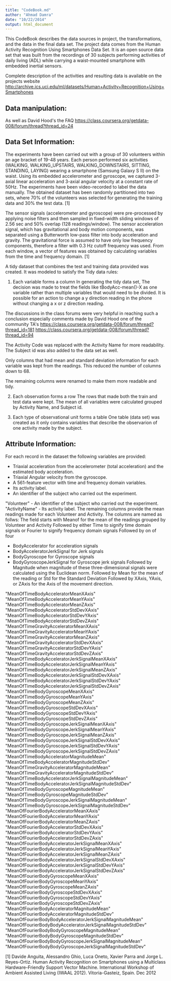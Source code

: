 ```yaml
---
title: "CodeBook.md"
author: "Ahmad Damra"
date: "10/22/2014"
output: html_document
---
```


This CodeBook describes the data sources in project, the transformations, and the data in the final data set.
The project data comes from the Human Activity Recognition Using Smartphones Data Set. It is an open source data set that was built from the recordings of 30 subjects performing activities of daily living (ADL) while carrying a waist-mounted smartphone with embedded inertial sensors.

Complete description of the activities and resulting data is available on the projects website 
http://archive.ics.uci.edu/ml/datasets/Human+Activity+Recognition+Using+Smartphones

## Data manipulation:


As well as David Hood's the FAQ 
https://class.coursera.org/getdata-008/forum/thread?thread_id=24

## Data Set Information:

The experiments have been carried out with a group of 30 volunteers within an age bracket of 19-48 years. Each person performed six activities (WALKING, WALKING_UPSTAIRS, WALKING_DOWNSTAIRS, SITTING, STANDING, LAYING) wearing a smartphone (Samsung Galaxy S II) on the waist. Using its embedded accelerometer and gyroscope, we captured 3-axial linear acceleration and 3-axial angular velocity at a constant rate of 50Hz. The experiments have been video-recorded to label the data manually. The obtained dataset has been randomly partitioned into two sets, where 70% of the volunteers was selected for generating the training data and 30% the test data. [1]

The sensor signals (accelerometer and gyroscope) were pre-processed by applying noise filters and then sampled in fixed-width sliding windows of 2.56 sec and 50% overlap (128 readings/window). The sensor acceleration signal, which has gravitational and body motion components, was separated using a Butterworth low-pass filter into body acceleration and gravity. The gravitational force is assumed to have only low frequency components, therefore a filter with 0.3 Hz cutoff frequency was used. From each window, a vector of features was obtained by calculating variables from the time and frequency domain. [1]

A tidy dataset that combines the test and training data provided was created. It was modeled to satisfy the Tidy data rules:

1. Each variable forms a column
In generating the tidy data set, The decision was made to treat the fields like  tBodyAcc-mean()-X as one variable rather than multiple variables that would need to be divided. It is possible for an action to change a y direction reading in the phone without changing a x or z direction reading.

The discussions in the class forums were very helpful in reaching such a conclusion especially comments made by David Hood one of the community TA's
https://class.coursera.org/getdata-008/forum/thread?thread_id=181
https://class.coursera.org/getdata-008/forum/thread?thread_id=94

The Activity Code was replaced with the Activity Name for more readability. The Subject id was also added to the data set as well. 

Only columns that had mean and standard deviation information for  each variable was kept from the readings. This reduced the number of columns down to 68.

The remaining columns were renamed to make them more readable and tidy.

2. Each observation forms a row
The rows that made both the train and test data were kept. The mean of all variables were calculated grouped by Activity Name, and Subject id.

3. Each type of observational unit forms a table
One table (data set) was created as it only contains variables that describe the observarion of one activity made by the subject.



## Attribute Information:
For each record in the dataset the following variables are provided: 
- Triaxial acceleration from the accelerometer (total acceleration) and the estimated body acceleration. 
- Triaxial Angular velocity from the gyroscope. 
- A 561-feature vector with time and frequency domain variables. 
- Its activity label. 
- An identifier of the subject who carried out the experiment.

"Volunteer" - An identifier of the subject who carried out the experiment.
"ActivityName" -  Its activity label. 
The remaining columns provide the mean readings made for each Volunteer and Activity. The columns are named as follws:
The field starts with Meanof for the mean of the readings grouped by Volunteer and Activity
Followed by either Time to signify time domain signals or Fourier to signify frequency domain signals
Followed by on of four 
  * BodyAccelerator for acceleration signals
  * BodyAcceleratorJerkSignal for Jerk signals 
  * BodyGyroscope for Gyroscope signals
  * BodyGyroscopeJerkSignal for Gyroscope jerk signals
Followed by Magnitude when magnitude of these three-dimensional signals were calculated using the Euclidean norm.
Followed by Mean for the mean of the reading or Std for the Standard Deviation
Followed by XAxis, YAxis, or ZAxis for the Axis of the movement direction.

"MeanOfTimeBodyAcceleratorMeanXAxis" 
"MeanOfTimeBodyAcceleratorMeanYAxis" 
"MeanOfTimeBodyAcceleratorMeanZAxis" 
"MeanOfTimeBodyAcceleratorStdDevXAxis" 
"MeanOfTimeBodyAcceleratorStdDevYAxis" 
"MeanOfTimeBodyAcceleratorStdDevZAxis" 
"MeanOfTimeGravityAcceleratorMeanXAxis" 
"MeanOfTimeGravityAcceleratorMeanYAxis" 
"MeanOfTimeGravityAcceleratorMeanZAxis" 
"MeanOfTimeGravityAcceleratorStdDevXAxis" 
"MeanOfTimeGravityAcceleratorStdDevYAxis" 
"MeanOfTimeGravityAcceleratorStdDevZAxis" 
"MeanOfTimeBodyAcceleratorJerkSignalMeanXAxis" 
"MeanOfTimeBodyAcceleratorJerkSignalMeanYAxis" 
"MeanOfTimeBodyAcceleratorJerkSignalMeanZAxis" 
"MeanOfTimeBodyAcceleratorJerkSignalStdDevXAxis" 
"MeanOfTimeBodyAcceleratorJerkSignalStdDevYAxis" 
"MeanOfTimeBodyAcceleratorJerkSignalStdDevZAxis" 
"MeanOfTimeBodyGyroscopeMeanXAxis" 
"MeanOfTimeBodyGyroscopeMeanYAxis" 
"MeanOfTimeBodyGyroscopeMeanZAxis" 
"MeanOfTimeBodyGyroscopeStdDevXAxis" 
"MeanOfTimeBodyGyroscopeStdDevYAxis" 
"MeanOfTimeBodyGyroscopeStdDevZAxis" 
"MeanOfTimeBodyGyroscopeJerkSignalMeanXAxis" 
"MeanOfTimeBodyGyroscopeJerkSignalMeanYAxis" 
"MeanOfTimeBodyGyroscopeJerkSignalMeanZAxis" 
"MeanOfTimeBodyGyroscopeJerkSignalStdDevXAxis" 
"MeanOfTimeBodyGyroscopeJerkSignalStdDevYAxis" 
"MeanOfTimeBodyGyroscopeJerkSignalStdDevZAxis" 
"MeanOfTimeBodyAcceleratorMagnitudeMean" 
"MeanOfTimeBodyAcceleratorMagnitudeStdDev" 
"MeanOfTimeGravityAcceleratorMagnitudeMean" 
"MeanOfTimeGravityAcceleratorMagnitudeStdDev" 
"MeanOfTimeBodyAcceleratorJerkSignalMagnitudeMean" 
"MeanOfTimeBodyAcceleratorJerkSignalMagnitudeStdDev" 
"MeanOfTimeBodyGyroscopeMagnitudeMean" 
"MeanOfTimeBodyGyroscopeMagnitudeStdDev" 
"MeanOfTimeBodyGyroscopeJerkSignalMagnitudeMean" 
"MeanOfTimeBodyGyroscopeJerkSignalMagnitudeStdDev" 
"MeanOfFourierBodyAcceleratorMeanXAxis" 
"MeanOfFourierBodyAcceleratorMeanYAxis" 
"MeanOfFourierBodyAcceleratorMeanZAxis" 
"MeanOfFourierBodyAcceleratorStdDevXAxis" 
"MeanOfFourierBodyAcceleratorStdDevYAxis" 
"MeanOfFourierBodyAcceleratorStdDevZAxis" 
"MeanOfFourierBodyAcceleratorJerkSignalMeanXAxis" 
"MeanOfFourierBodyAcceleratorJerkSignalMeanYAxis" 
"MeanOfFourierBodyAcceleratorJerkSignalMeanZAxis" 
"MeanOfFourierBodyAcceleratorJerkSignalStdDevXAxis" 
"MeanOfFourierBodyAcceleratorJerkSignalStdDevYAxis" 
"MeanOfFourierBodyAcceleratorJerkSignalStdDevZAxis" 
"MeanOfFourierBodyGyroscopeMeanXAxis" 
"MeanOfFourierBodyGyroscopeMeanYAxis" 
"MeanOfFourierBodyGyroscopeMeanZAxis" 
"MeanOfFourierBodyGyroscopeStdDevXAxis" 
"MeanOfFourierBodyGyroscopeStdDevYAxis" 
"MeanOfFourierBodyGyroscopeStdDevZAxis" 
"MeanOfFourierBodyAcceleratorMagnitudeMean" 
"MeanOfFourierBodyAcceleratorMagnitudeStdDev" 
"MeanOfFourierBodyBodyAcceleratorJerkSignalMagnitudeMean" 
"MeanOfFourierBodyBodyAcceleratorJerkSignalMagnitudeStdDev" 
"MeanOfFourierBodyBodyGyroscopeMagnitudeMean" 
"MeanOfFourierBodyBodyGyroscopeMagnitudeStdDev" 
"MeanOfFourierBodyBodyGyroscopeJerkSignalMagnitudeMean" 
"MeanOfFourierBodyBodyGyroscopeJerkSignalMagnitudeStdDev"



[1] Davide Anguita, Alessandro Ghio, Luca Oneto, Xavier Parra and Jorge L. Reyes-Ortiz. Human Activity Recognition on Smartphones using a Multiclass Hardware-Friendly Support Vector Machine. International Workshop of Ambient Assisted Living (IWAAL 2012). Vitoria-Gasteiz, Spain. Dec 2012